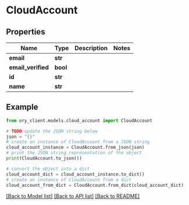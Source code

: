 # CloudAccount


## Properties

Name | Type | Description | Notes
------------ | ------------- | ------------- | -------------
**email** | **str** |  | 
**email_verified** | **bool** |  | 
**id** | **str** |  | 
**name** | **str** |  | 

## Example

```python
from ory_client.models.cloud_account import CloudAccount

# TODO update the JSON string below
json = "{}"
# create an instance of CloudAccount from a JSON string
cloud_account_instance = CloudAccount.from_json(json)
# print the JSON string representation of the object
print(CloudAccount.to_json())

# convert the object into a dict
cloud_account_dict = cloud_account_instance.to_dict()
# create an instance of CloudAccount from a dict
cloud_account_from_dict = CloudAccount.from_dict(cloud_account_dict)
```
[[Back to Model list]](../README.md#documentation-for-models) [[Back to API list]](../README.md#documentation-for-api-endpoints) [[Back to README]](../README.md)


